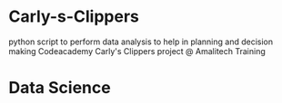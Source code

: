 # Carly-s-Clippers
python script to perform data analysis to help in planning and decision making
Codeacademy Carly's Clippers project @ Amalitech Training
# Data Science
